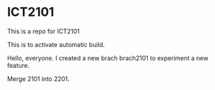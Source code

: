 # ICT2101
This is a repo for ICT2101

This is to activate automatic build. 

Hello, everyone. 
I created a new brach brach2101 to experiment a new feature. 

Merge 2101 into 2201. 
